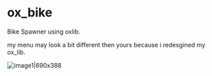 # ox_bike
Bike Spawner using oxlib.


my menu may look a bit different then yours because i redesgined my ox_lib.


![image1|690x388](https://cdn.discordapp.com/attachments/1137067608592629890/1138930525126537337/image.png)

